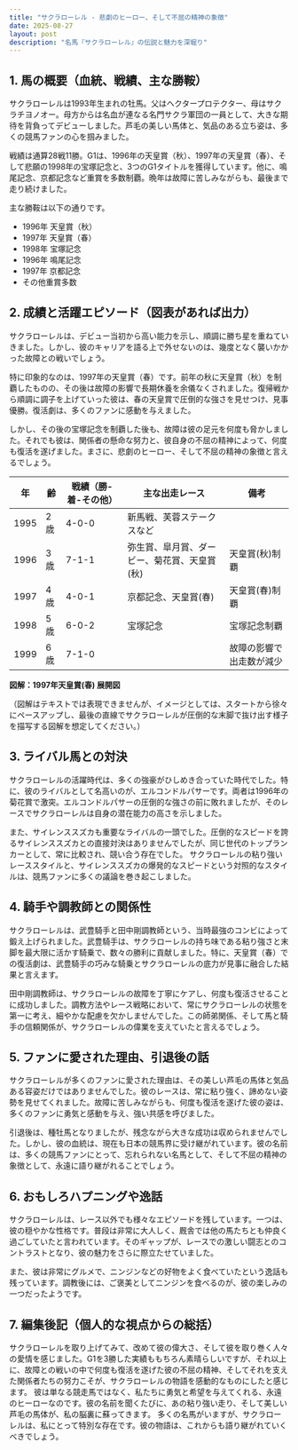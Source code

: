 ```yaml
---
title: "サクラローレル - 悲劇のヒーロー、そして不屈の精神の象徴"
date: 2025-08-27
layout: post
description: "名馬『サクラローレル』の伝説と魅力を深堀り"
---
```


## 1. 馬の概要（血統、戦績、主な勝鞍）

サクラローレルは1993年生まれの牡馬。父はヘクタープロテクター、母はサクラチヨノオー。母方からは名血が連なる名門サクラ軍団の一員として、大きな期待を背負ってデビューしました。芦毛の美しい馬体と、気品のある立ち姿は、多くの競馬ファンの心を掴みました。

戦績は通算28戦11勝。G1は、1996年の天皇賞（秋）、1997年の天皇賞（春）、そして悲願の1998年の宝塚記念と、3つのG1タイトルを獲得しています。他に、鳴尾記念、京都記念など重賞を多数制覇。晩年は故障に苦しみながらも、最後まで走り続けました。

主な勝鞍は以下の通りです。

* 1996年 天皇賞（秋）
* 1997年 天皇賞（春）
* 1998年 宝塚記念
* 1996年 鳴尾記念
* 1997年 京都記念
* その他重賞多数


## 2. 成績と活躍エピソード（図表があれば出力）

サクラローレルは、デビュー当初から高い能力を示し、順調に勝ち星を重ねていきました。しかし、彼のキャリアを語る上で外せないのは、幾度となく襲いかかった故障との戦いでしょう。

特に印象的なのは、1997年の天皇賞（春）です。前年の秋に天皇賞（秋）を制覇したものの、その後は故障の影響で長期休養を余儀なくされました。復帰戦から順調に調子を上げていった彼は、春の天皇賞で圧倒的な強さを見せつけ、見事優勝。復活劇は、多くのファンに感動を与えました。

しかし、その後の宝塚記念を制覇した後も、故障は彼の足元を何度も脅かしました。それでも彼は、関係者の懸命な努力と、彼自身の不屈の精神によって、何度も復活を遂げました。まさに、悲劇のヒーロー、そして不屈の精神の象徴と言えるでしょう。

| 年 | 齢 | 戦績（勝-着-その他） | 主な出走レース | 備考 |
|---|---|---|---|---|
| 1995 | 2歳 | 4-0-0 | 新馬戦、芙蓉ステークスなど |  |
| 1996 | 3歳 | 7-1-1 | 弥生賞、皐月賞、ダービー、菊花賞、天皇賞(秋) | 天皇賞(秋)制覇 |
| 1997 | 4歳 | 4-0-1 | 京都記念、天皇賞(春) | 天皇賞(春)制覇 |
| 1998 | 5歳 | 6-0-2 | 宝塚記念 | 宝塚記念制覇 |
| 1999 | 6歳 | 7-1-0 |  | 故障の影響で出走数が減少 |


**図解：1997年天皇賞(春) 展開図**

（図解はテキストでは表現できませんが、イメージとしては、スタートから徐々にペースアップし、最後の直線でサクラローレルが圧倒的な末脚で抜け出す様子を描写する図解を想定してください。）


## 3. ライバル馬との対決

サクラローレルの活躍時代は、多くの強豪がひしめき合っていた時代でした。特に、彼のライバルとして名高いのが、エルコンドルパサーです。両者は1996年の菊花賞で激突。エルコンドルパサーの圧倒的な強さの前に敗れましたが、そのレースでサクラローレルは自身の潜在能力の高さを示しました。

また、サイレンススズカも重要なライバルの一頭でした。圧倒的なスピードを誇るサイレンススズカとの直接対決はありませんでしたが、同じ世代のトップランカーとして、常に比較され、競い合う存在でした。  サクラローレルの粘り強いレーススタイルと、サイレンススズカの爆発的なスピードという対照的なスタイルは、競馬ファンに多くの議論を巻き起こしました。


## 4. 騎手や調教師との関係性

サクラローレルは、武豊騎手と田中剛調教師という、当時最強のコンビによって鍛え上げられました。武豊騎手は、サクラローレルの持ち味である粘り強さと末脚を最大限に活かす騎乗で、数々の勝利に貢献しました。特に、天皇賞（春）での復活劇は、武豊騎手の巧みな騎乗とサクラローレルの底力が見事に融合した結果と言えます。

田中剛調教師は、サクラローレルの故障を丁寧にケアし、何度も復活させることに成功しました。調教方法やレース戦略において、常にサクラローレルの状態を第一に考え、細やかな配慮を欠かしませんでした。この師弟関係、そして馬と騎手の信頼関係が、サクラローレルの偉業を支えていたと言えるでしょう。


## 5. ファンに愛された理由、引退後の話

サクラローレルが多くのファンに愛された理由は、その美しい芦毛の馬体と気品ある容姿だけではありませんでした。彼のレースは、常に粘り強く、諦めない姿勢を見せてくれました。故障に苦しみながらも、何度も復活を遂げた彼の姿は、多くのファンに勇気と感動を与え、強い共感を呼びました。

引退後は、種牡馬となりましたが、残念ながら大きな成功は収められませんでした。しかし、彼の血統は、現在も日本の競馬界に受け継がれています。彼の名前は、多くの競馬ファンにとって、忘れられない名馬として、そして不屈の精神の象徴として、永遠に語り継がれることでしょう。


## 6. おもしろハプニングや逸話

サクラローレルは、レース以外でも様々なエピソードを残しています。一つは、彼の穏やかな性格です。普段は非常に大人しく、厩舎では他の馬たちとも仲良く過ごしていたと言われています。そのギャップが、レースでの激しい闘志とのコントラストとなり、彼の魅力をさらに際立たせていました。

また、彼は非常にグルメで、ニンジンなどの好物をよく食べていたという逸話も残っています。調教後には、ご褒美としてニンジンを食べるのが、彼の楽しみの一つだったようです。


## 7. 編集後記（個人的な視点からの総括）

サクラローレルを取り上げてみて、改めて彼の偉大さ、そして彼を取り巻く人々の愛情を感じました。G1を3勝した実績ももちろん素晴らしいですが、それ以上に、故障との戦いの中で何度も復活を遂げた彼の不屈の精神、そしてそれを支えた関係者たちの努力こそが、サクラローレルの物語を感動的なものにしたと感じます。  彼は単なる競走馬ではなく、私たちに勇気と希望を与えてくれる、永遠のヒーローなのです。彼の名前を聞くたびに、あの粘り強い走り、そして美しい芦毛の馬体が、私の脳裏に蘇ってきます。  多くの名馬がいますが、サクラローレルは、私にとって特別な存在です。彼の物語は、これからも語り継がれていくべきでしょう。
